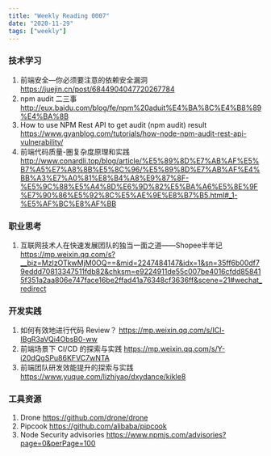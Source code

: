 ```yaml
---
title: "Weekly Reading 0007"
date: "2020-11-29"
tags: ["weekly"]
---
```


### 技术学习
1. 前端安全—你必须要注意的依赖安全漏洞 https://juejin.cn/post/6844904047720267784
2. npm audit 二三事 http://eux.baidu.com/blog/fe/npm%20aduit%E4%BA%8C%E4%B8%89%E4%BA%8B
3. How to use NPM Rest API to get audit (npm audit) result https://www.gyanblog.com/tutorials/how-node-npm-audit-rest-api-vulnerability/
4. 前端代码质量-圈复杂度原理和实践 http://www.conardli.top/blog/article/%E5%89%8D%E7%AB%AF%E5%B7%A5%E7%A8%8B%E5%8C%96/%E5%89%8D%E7%AB%AF%E4%BB%A3%E7%A0%81%E8%B4%A8%E9%87%8F-%E5%9C%88%E5%A4%8D%E6%9D%82%E5%BA%A6%E5%8E%9F%E7%90%86%E5%92%8C%E5%AE%9E%E8%B7%B5.html#_1-%E5%AF%BC%E8%AF%BB

### 职业思考
1. 互联网技术人在快速发展团队的独当一面之道——Shopee半年记 https://mp.weixin.qq.com/s?__biz=MzIzOTkwMjM0OQ==&mid=2247484147&idx=1&sn=35ff6b00df79eddd70813347511fdb82&chksm=e9224911de55c007be4016cfdd858415f351a2aa806e747face16be2ffad41a76348cf3636ff&scene=21#wechat_redirect

### 开发实践
1. 如何有效地进行代码 Review？ https://mp.weixin.qq.com/s/ICl-IBgR3aVQi4ObsB0-ww
2. 前端场景下 CI/CD 的探索与实践 https://mp.weixin.qq.com/s/Y-i20dQgSPu86KFVC7wNTA
3. 前端团队研发效能提升的探索与实践 https://www.yuque.com/lizhiyao/dxydance/kikle8

### 工具资源
1. Drone https://github.com/drone/drone
2. Pipcook https://github.com/alibaba/pipcook
3. Node Security advisories https://www.npmjs.com/advisories?page=0&perPage=100

